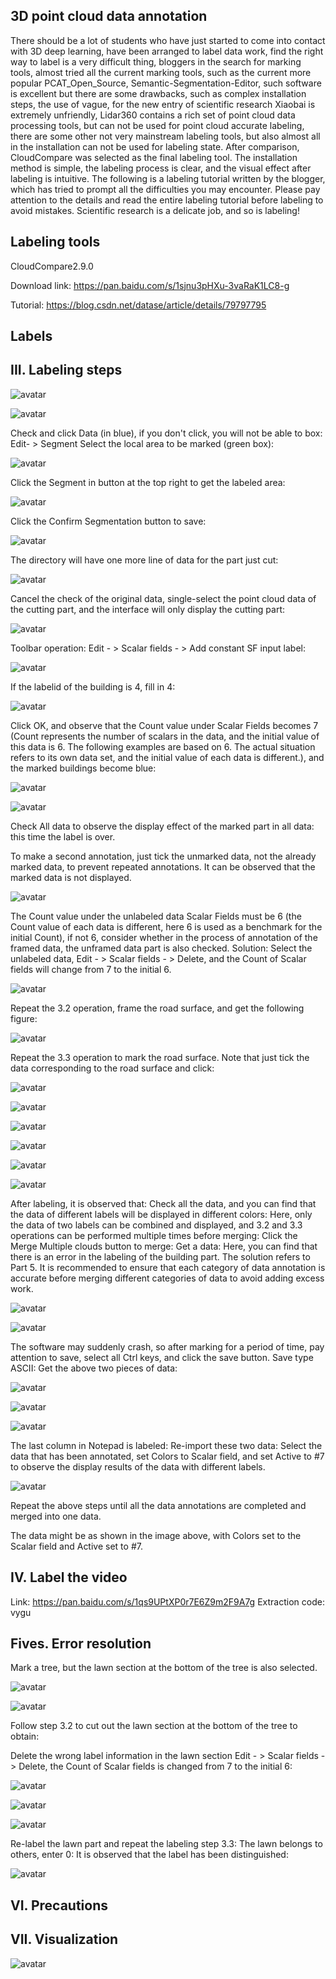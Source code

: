 ##  3D point cloud data annotation 

 There should be a lot of students who have just started to come into contact with 3D deep learning, have been arranged to label data work, find the right way to label is a very difficult thing, bloggers in the search for marking tools, almost tried all the current marking tools, such as the current more popular PCAT_Open_Source, Semantic-Segmentation-Editor, such software is excellent but there are some drawbacks, such as complex installation steps, the use of vague, for the new entry of scientific research Xiaobai is extremely unfriendly, Lidar360 contains a rich set of point cloud data processing tools, but can not be used for point cloud accurate labeling, there are some other not very mainstream labeling tools, but also almost all in the installation can not be used for labeling state. After comparison, CloudCompare was selected as the final labeling tool. The installation method is simple, the labeling process is clear, and the visual effect after labeling is intuitive. The following is a labeling tutorial written by the blogger, which has tried to prompt all the difficulties you may encounter. Please pay attention to the details and read the entire labeling tutorial before labeling to avoid mistakes. Scientific research is a delicate job, and so is labeling! 

##  Labeling tools 

 CloudCompare2.9.0 

 Download link: https://pan.baidu.com/s/1sjnu3pHXu-3vaRaK1LC8-g 

 Tutorial: https://blog.csdn.net/datase/article/details/79797795 

##  Labels 

##  III. Labeling steps 

 ![avatar]( 20200127090841292.png) 

 ![avatar]( 20200127091326778.png) 

 Check and click Data (in blue), if you don't click, you will not be able to box: Edit- > Segment Select the local area to be marked (green box): 

 ![avatar]( 20200127091342965.png) 

  Click the Segment in button at the top right to get the labeled area: 

 ![avatar]( 20200127091402841.png) 

 Click the Confirm Segmentation button to save: 

 ![avatar]( 2020012709141951.png) 

 The directory will have one more line of data for the part just cut: 

 ![avatar]( 20200127091423314.png) 

 Cancel the check of the original data, single-select the point cloud data of the cutting part, and the interface will only display the cutting part: 

 ![avatar]( 20200127091445633.png) 

 Toolbar operation: Edit - > Scalar fields - > Add constant SF input label: 

 ![avatar]( 20200127091613997.png) 

  If the labelid of the building is 4, fill in 4: 

 ![avatar]( 20200127091626636.png) 

  Click OK, and observe that the Count value under Scalar Fields becomes 7 (Count represents the number of scalars in the data, and the initial value of this data is 6. The following examples are based on 6. The actual situation refers to its own data set, and the initial value of each data is different.), and the marked buildings become blue: 

 ![avatar]( 20200127091642989.png) 

 ![avatar]( 20200127091658375.png) 

  Check All data to observe the display effect of the marked part in all data: this time the label is over. 

 To make a second annotation, just tick the unmarked data, not the already marked data, to prevent repeated annotations. It can be observed that the marked data is not displayed. 

 ![avatar]( 20200127091741540.png) 

 The Count value under the unlabeled data Scalar Fields must be 6 (the Count value of each data is different, here 6 is used as a benchmark for the initial Count), if not 6, consider whether in the process of annotation of the framed data, the unframed data part is also checked. Solution: Select the unlabeled data, Edit - > Scalar fields - > Delete, and the Count of Scalar fields will change from 7 to the initial 6. 

 ![avatar]( 20200127091824909.png) 

  Repeat the 3.2 operation, frame the road surface, and get the following figure: 

 ![avatar]( 20200127091837111.png) 

  Repeat the 3.3 operation to mark the road surface. Note that just tick the data corresponding to the road surface and click: 

 ![avatar]( 20200127091919667.png) 

 ![avatar]( 20200127091931461.png) 

 ![avatar]( 20200127091944970.png) 

 ![avatar]( 20200127091950925.png) 

 ![avatar]( 20200127092013634.png) 

 ![avatar]( 20200127092027982.png) 

  After labeling, it is observed that: Check all the data, and you can find that the data of different labels will be displayed in different colors: Here, only the data of two labels can be combined and displayed, and 3.2 and 3.3 operations can be performed multiple times before merging: Click the Merge Multiple clouds button to merge: Get a data: Here, you can find that there is an error in the labeling of the building part. The solution refers to Part 5. It is recommended to ensure that each category of data annotation is accurate before merging different categories of data to avoid adding excess work. 

 ![avatar]( 2020012709222786.png) 

 ![avatar]( 20200127092241513.png) 

 The software may suddenly crash, so after marking for a period of time, pay attention to save, select all Ctrl keys, and click the save button. Save type ASCII: Get the above two pieces of data: 

 ![avatar]( 2020012709230774.png) 

 ![avatar]( 2020012709232087.png) 

 ![avatar]( 20200127092329952.png) 

  The last column in Notepad is labeled: Re-import these two data: Select the data that has been annotated, set Colors to Scalar field, and set Active to #7 to observe the display results of the data with different labels. 

 ![avatar]( 20200127092347115.png) 

  Repeat the above steps until all the data annotations are completed and merged into one data. 

 The data might be as shown in the image above, with Colors set to the Scalar field and Active set to #7. 

##  IV. Label the video 

 Link: https://pan.baidu.com/s/1qs9UPtXP0r7E6Z9m2F9A7g Extraction code: vygu 

##  Fives. Error resolution 

 Mark a tree, but the lawn section at the bottom of the tree is also selected. 

 ![avatar]( 20200127102602539.png) 

 ![avatar]( 20200127102608588.png) 

  Follow step 3.2 to cut out the lawn section at the bottom of the tree to obtain:  

 Delete the wrong label information in the lawn section Edit - > Scalar fields - > Delete, the Count of Scalar fields is changed from 7 to the initial 6: 

 ![avatar]( 20200127102614857.png) 

 ![avatar]( 20200127102621726.png) 

 ![avatar]( 20200127102629702.png) 

  Re-label the lawn part and repeat the labeling step 3.3: The lawn belongs to others, enter 0: It is observed that the label has been distinguished: 

 ![avatar]( 20200127102635345.png) 

##  VI. Precautions 

##  VII. Visualization 

 ![avatar]( 2020012710341533.png) 


